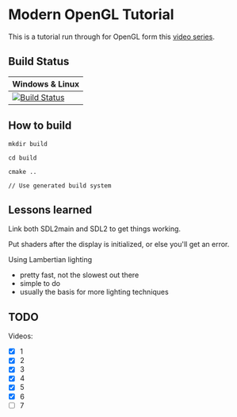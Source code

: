# Modern OpenGL Tutorial

This is a tutorial run through for OpenGL form this [video series](https://www.youtube.com/playlist?list=PLEETnX-uPtBXT9T-hD0Bj31DSnwio-ywh).

## Build Status

| Windows & Linux |
|-----------------|
| [![Build Status](https://travis-ci.com/DrFriday/Modern-OpenGL-Tutorial.svg?branch=main)](https://travis-ci.com/DrFriday/Modern-OpenGL-Tutorial)|


## How to build

    mkdir build

    cd build

    cmake ..

    // Use generated build system

## Lessons learned

Link both SDL2main and SDL2 to get things working.

Put shaders after the display is initialized, or else you'll get an error.

Using Lambertian lighting
- pretty fast, not the slowest out there
- simple to do
- usually the basis for more lighting techniques

## TODO

Videos:
- [x] 1
- [x] 2
- [x] 3
- [x] 4
- [x] 5
- [x] 6
- [ ] 7
